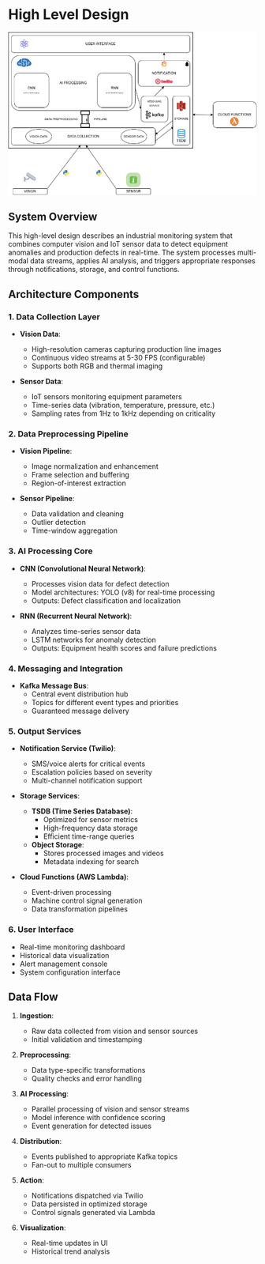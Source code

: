 # High Level Design

![High Level Design Diagram](https://github.com/SuryanshBVerma/Intelligent-Quality-Control-System/blob/main/HLD.jpg)

## System Overview

This high-level design describes an industrial monitoring system that combines computer vision and IoT sensor data to detect equipment anomalies and production defects in real-time. The system processes multi-modal data streams, applies AI analysis, and triggers appropriate responses through notifications, storage, and control functions.

## Architecture Components

### 1. Data Collection Layer
- **Vision Data**:
  - High-resolution cameras capturing production line images
  - Continuous video streams at 5-30 FPS (configurable)
  - Supports both RGB and thermal imaging

- **Sensor Data**:
  - IoT sensors monitoring equipment parameters
  - Time-series data (vibration, temperature, pressure, etc.)
  - Sampling rates from 1Hz to 1kHz depending on criticality

### 2. Data Preprocessing Pipeline
- **Vision Pipeline**:
  - Image normalization and enhancement
  - Frame selection and buffering
  - Region-of-interest extraction

- **Sensor Pipeline**:
  - Data validation and cleaning
  - Outlier detection
  - Time-window aggregation

### 3. AI Processing Core
- **CNN (Convolutional Neural Network)**:
  - Processes vision data for defect detection
  - Model architectures: YOLO (v8) for real-time processing
  - Outputs: Defect classification and localization

- **RNN (Recurrent Neural Network)**:
  - Analyzes time-series sensor data
  - LSTM networks for anomaly detection
  - Outputs: Equipment health scores and failure predictions

### 4. Messaging and Integration
- **Kafka Message Bus**:
  - Central event distribution hub
  - Topics for different event types and priorities
  - Guaranteed message delivery

### 5. Output Services
- **Notification Service (Twilio)**:
  - SMS/voice alerts for critical events
  - Escalation policies based on severity
  - Multi-channel notification support

- **Storage Services**:
  - **TSDB (Time Series Database)**:
    - Optimized for sensor metrics
    - High-frequency data storage
    - Efficient time-range queries
  - **Object Storage**:
    - Stores processed images and videos
    - Metadata indexing for search

- **Cloud Functions (AWS Lambda)**:
  - Event-driven processing
  - Machine control signal generation
  - Data transformation pipelines

### 6. User Interface
- Real-time monitoring dashboard
- Historical data visualization
- Alert management console
- System configuration interface

## Data Flow

1. **Ingestion**:
   - Raw data collected from vision and sensor sources
   - Initial validation and timestamping

2. **Preprocessing**:
   - Data type-specific transformations
   - Quality checks and error handling

3. **AI Processing**:
   - Parallel processing of vision and sensor streams
   - Model inference with confidence scoring
   - Event generation for detected issues

4. **Distribution**:
   - Events published to appropriate Kafka topics
   - Fan-out to multiple consumers

5. **Action**:
   - Notifications dispatched via Twilio
   - Data persisted in optimized storage
   - Control signals generated via Lambda

6. **Visualization**:
   - Real-time updates in UI
   - Historical trend analysis

